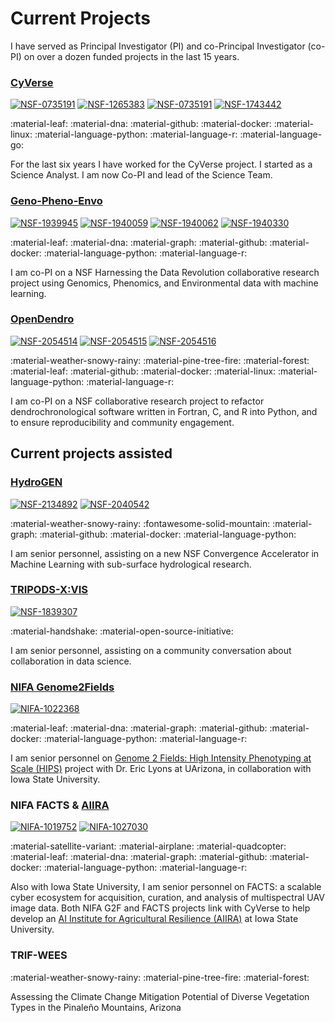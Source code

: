 # Current Projects 

I have served as Principal Investigator (PI) and co-Principal Investigator (co-PI) on over a dozen funded projects in the last 15 years.

### [CyVerse](https://cyverse.org) 

[![NSF-0735191](https://img.shields.io/badge/NSF-0735191-blue.svg)](https://www.nsf.gov/awardsearch/showAward?AWD_ID=0735191) [![NSF-1265383](https://img.shields.io/badge/NSF-1265383-blue.svg)](https://www.nsf.gov/awardsearch/showAward?AWD_ID=1265383) [![NSF-0735191](https://img.shields.io/badge/NSF-0735191-blue.svg)](https://www.nsf.gov/awardsearch/showAward?AWD_ID=0735191) [![NSF-1743442](https://img.shields.io/badge/NSF-1743442-blue.svg)](https://www.nsf.gov/awardsearch/showAward?AWD_ID=1743442)

:material-leaf: :material-dna: :material-github: :material-docker: :material-linux: :material-language-python: :material-language-r: :material-language-go:

For the last six years I have worked for the CyVerse project. I started as a Science Analyst. I am now Co-PI and lead of the Science Team. 

### [Geno-Pheno-Envo](https://genophenoenvo.github.io/)

[![NSF-1939945](https://img.shields.io/badge/NSF-1939945-blue.svg)](https://www.nsf.gov/awardsearch/showAward?AWD_ID=1939945) [![NSF-1940059](https://img.shields.io/badge/NSF-1940059-blue.svg)](https://www.nsf.gov/awardsearch/showAward?AWD_ID=1940059) [![NSF-1940062](https://img.shields.io/badge/NSF-1940062-blue.svg)](https://www.nsf.gov/awardsearch/showAward?AWD_ID=1940062) [![NSF-1940330](https://img.shields.io/badge/NSF-1940330-blue.svg)](https://www.nsf.gov/awardsearch/showAward?AWD_ID=1940330)

:material-leaf: :material-dna: :material-graph: :material-github: :material-docker: :material-language-python: :material-language-r:

I am co-PI on a NSF Harnessing the Data Revolution collaborative research project using Genomics, Phenomics, and Environmental data with machine learning.

### [OpenDendro](https://opendendro.github.io/opendendro)

[![NSF-2054514](https://img.shields.io/badge/NSF-2054514-blue.svg)](https://nsf.gov/awardsearch/showAward?AWD_ID=2054514) [![NSF-2054515](https://img.shields.io/badge/NSF-2054515-blue.svg)](https://nsf.gov/awardsearch/showAward?AWD_ID=2054515) [![NSF-2054516](https://img.shields.io/badge/NSF-2054516-blue.svg)](https://nsf.gov/awardsearch/showAward?AWD_ID=2054516)

:material-weather-snowy-rainy: :material-pine-tree-fire: :material-forest: :material-leaf: :material-github: :material-docker: :material-linux: :material-language-python: :material-language-r:

I am co-PI on a NSF collaborative research project to refactor dendrochronological software written in Fortran, C, and R into Python, and to ensure reproducibility and community engagement.

## Current projects assisted

### [HydroGEN](https://github.com/HydroFrame-ML)

[![NSF-2134892](https://img.shields.io/badge/NSF-2134892-blue.svg)](https://www.nsf.gov/awardsearch/showAward?AWD_ID=2134892) [![NSF-2040542](https://img.shields.io/badge/NSF-2040542-blue.svg)](https://nsf.gov/awardsearch/showAward?AWD_ID=2040542)

:material-weather-snowy-rainy: :fontawesome-solid-mountain: :material-graph: :material-github: :material-docker: :material-language-python:

I am senior personnel, assisting on a new NSF Convergence Accelerator in Machine Learning with sub-surface hydrological research.

### [TRIPODS-X:VIS](https://lemon-labs.github.io/)

[![NSF-1839307](https://img.shields.io/badge/NSF-1839307-blue.svg)](https://nsf.gov/awardsearch/showAward?AWD_ID=1839307)

:material-handshake: :material-open-source-initiative: 

I am senior personnel, assisting on a community conversation about collaboration in data science.

### [NIFA Genome2Fields](https://www.genomes2fields.org/home/)

[![NIFA-1022368](https://img.shields.io/badge/NIFA-1022368-green.svg)](https://portal.nifa.usda.gov/web/crisprojectpages/1022368-high-intensity-phenotyping-sitesa-multi-scale-multi-modal-sensing-and-sense-making-cyber-ecosystem-for-genomes-to-fields.htm)

:material-leaf: :material-dna: :material-graph: :material-github: :material-docker: :material-language-python: :material-language-r:

I am senior personnel on [Genome 2 Fields: High Intensity Phenotyping at Scale (HIPS)](https://www.genomes2fields.org/funded-projects/#high-intensity-phenotyping-sites) project with Dr. Eric Lyons at UArizona, in collaboration with Iowa State University.

### NIFA FACTS & [AIIRA](https://aiira.iastate.edu/) 

[![NIFA-1019752](https://img.shields.io/badge/NIFA-1019752-green.svg)](https://portal.nifa.usda.gov/web/crisprojectpages/1019752-facts-a-scalable-cyber-ecosystem-for-acquisition-curation-and-analysis-of-multispectral-uav-image-data.html) [![NIFA-1027030](https://img.shields.io/badge/NIFA-1027030-green.svg)](https://portal.nifa.usda.gov/web/crisprojectpages/1027030-ai-institute-aiira-ai-institute-for-resilient-agriculture.html)

:material-satellite-variant: :material-airplane: :material-quadcopter: :material-leaf: :material-dna: :material-graph: :material-github: :material-docker: :material-language-python: :material-language-r:

Also with Iowa State University, I am senior personnel on FACTS: a scalable cyber ecosystem for acquisition, curation, and analysis of multispectral UAV image data. Both NIFA G2F and FACTS projects link with CyVerse to help develop an [AI Institute for Agricultural Resilience (AIIRA)](https://aiira.iastate.edu/) at Iowa State University. 

### TRIF-WEES

:material-weather-snowy-rainy: :material-pine-tree-fire: :material-forest:

Assessing the Climate Change Mitigation Potential of Diverse Vegetation Types in the Pinaleño Mountains, Arizona
